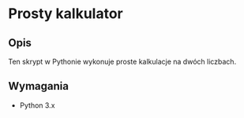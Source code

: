 # Prosty kalkulator

## Opis
Ten skrypt w Pythonie wykonuje proste kalkulacje na dwóch liczbach.


## Wymagania

- Python 3.x
